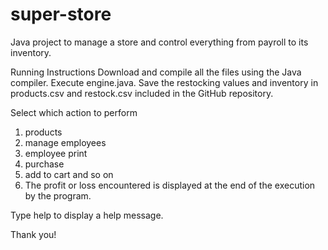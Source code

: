 # super-store
Java project to manage a store and control everything from payroll to its inventory. 


Running Instructions
Download and compile all the files using the Java compiler.
Execute engine.java.
Save the restocking values and inventory in products.csv and restock.csv included in the GitHub repository.

Select which action to perform
1)  products
2)  manage employees
3)  employee print
4)  purchase
5)  add to cart and so on
6)  The profit or loss encountered is displayed at the end of the execution by the program.

Type help to display a help message. 

Thank you!
